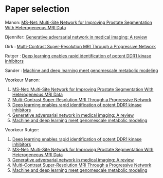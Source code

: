# Paper selection

Manon: [MS-Net: Multi-Site Network for Improving Prostate Segmentation With Heterogeneous MRI Data](https://ieeexplore.ieee.org/document/9000851)

Djennifer: [Generative adversarial network in medical imaging: A review](https://www.sciencedirect.com/science/article/abs/pii/S1361841518308430)

Dirk : [Multi-Contrast Super-Resolution MRI Through a Progressive Network](https://ieeexplore.ieee.org/document/9001105)

Rutger : [Deep learning enables rapid identification of potent DDR1 kinase inhibitors](https://www.nature.com/articles/s41587-019-0224-x)

Sander : [Machine and deep learning meet genomescale metabolic modeling](https://doi.org/10.1371/journal.pcbi.1007084)


Voorkeur Manon: 
  1. [MS-Net: Multi-Site Network for Improving Prostate Segmentation With Heterogeneous MRI Data](https://ieeexplore.ieee.org/document/9000851)
  2. [Multi-Contrast Super-Resolution MRI Through a Progressive Network](https://ieeexplore.ieee.org/document/9001105)
  3. [Deep learning enables rapid identification of potent DDR1 kinase inhibitors](https://www.nature.com/articles/s41587-019-0224-x)
  4. [Generative adversarial network in medical imaging: A review](https://www.sciencedirect.com/science/article/abs/pii/S1361841518308430)
  5. [Machine and deep learning meet genomescale metabolic modeling](https://doi.org/10.1371/journal.pcbi.1007084)

Voorkeur Rutger:
  1. [Deep learning enables rapid identification of potent DDR1 kinase inhibitors](https://www.nature.com/articles/s41587-019-0224-x)
  2. [MS-Net: Multi-Site Network for Improving Prostate Segmentation With Heterogeneous MRI Data](https://ieeexplore.ieee.org/document/9000851)
  3. [Generative adversarial network in medical imaging: A review](https://www.sciencedirect.com/science/article/abs/pii/S1361841518308430)
  4. [Multi-Contrast Super-Resolution MRI Through a Progressive Network](https://ieeexplore.ieee.org/document/9001105)
  5. [Machine and deep learning meet genomescale metabolic modeling](https://doi.org/10.1371/journal.pcbi.1007084)
